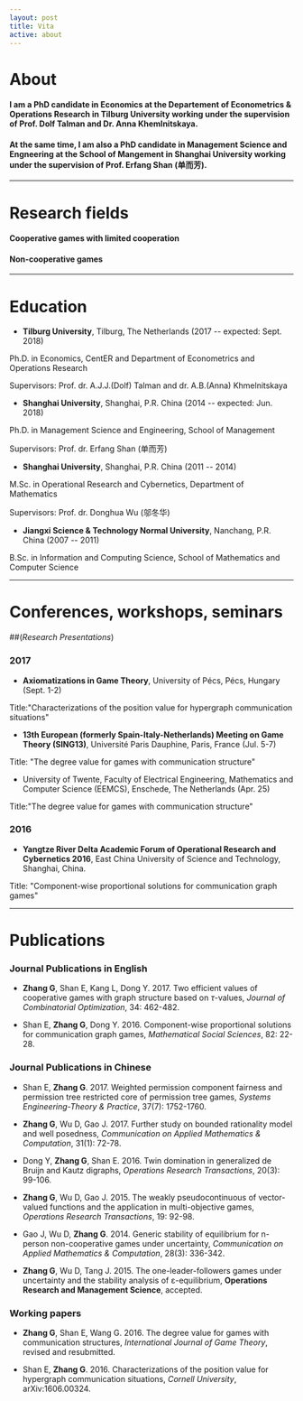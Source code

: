 ```yaml
---
layout: post
title: Vita
active: about
---
```

# About

#### I am a PhD candidate in **Economics** at the **Departement of Econometrics & Operations Research** in **Tilburg University** working under the supervision of Prof. Dolf Talman and Dr. Anna Khemlnitskaya.

#### At the same time, I am also a PhD candidate in **Management Science and Engneering** at the **School of Mangement** in **Shanghai University** working under the supervision of Prof. Erfang Shan (单而芳).

----------

# Research fields

#### Cooperative games with limited cooperation

#### Non-cooperative games

----------

# Education

- **Tilburg University**, Tilburg, The Netherlands (2017 -- expected: Sept. 2018) 

Ph.D. in Economics, CentER and Department of Econometrics and Operations Research 

Supervisors: Prof. dr. A.J.J.(Dolf) Talman and dr. A.B.(Anna) Khmelnitskaya

- **Shanghai University**, Shanghai, P.R. China (2014 -- expected: Jun. 2018)

Ph.D. in Management Science and Engineering, School of Management

Supervisors: Prof. dr. Erfang Shan (单而芳)

- **Shanghai University**, Shanghai, P.R. China (2011 -- 2014)

M.Sc. in Operational Research and Cybernetics, Department of Mathematics

Supervisors: Prof. dr. Donghua Wu (邬冬华)

- **Jiangxi Science & Technology Normal University**, Nanchang, P.R. China (2007 -- 2011)

B.Sc. in Information and Computing Science, School of Mathematics and Computer Science

----------

# Conferences, workshops, seminars 
##(*Research Presentations*)

### 2017

- **Axiomatizations in Game Theory**, University of Pécs, Pécs, Hungary (Sept. 1-2)

Title:"Characterizations of the position value for hypergraph communication situations"

- **13th European (formerly Spain-Italy-Netherlands) Meeting on Game Theory (SING13)**, Université Paris Dauphine, Paris, France (Jul. 5-7)

Title: "The degree value for games with communication structure"

- University of Twente, Faculty of Electrical Engineering, Mathematics and Computer Science (EEMCS), Enschede, The Netherlands (Apr. 25)

Title:"The degree value for games with communication structure"

### 2016

- **Yangtze River Delta Academic Forum of Operational Research and Cybernetics 2016**,
East China University of Science and Technology, Shanghai, China.

Title: "Component-wise proportional solutions for communication graph games"


----------

# Publications

### Journal Publications in English

- **Zhang G**, Shan E, Kang L, Dong Y. 2017. Two efficient values of cooperative games with graph structure based on $\tau$-values, *Journal of Combinatorial Optimization*, 34: 462-482. 

- Shan E, **Zhang G**, Dong Y. 2016. Component-wise proportional solutions for communication graph games, *Mathematical Social Sciences*, 82: 22-28.


### Journal Publications in Chinese

- Shan E, **Zhang G**. 2017. Weighted permission component fairness and permission tree restricted core of permission tree games, *Systems Engineering-Theory & Practice*, 37(7): 1752-1760. 

- **Zhang G**, Wu D, Gao J. 2017. Further study on bounded rationality model and well posedness, *Communication on Applied Mathematics & Computation*, 31(1): 72-78. 

- Dong Y, **Zhang G**, Shan E. 2016. Twin domination in generalized de Bruijn and Kautz digraphs, *Operations Research Transactions*, 20(3): 99-106. 

- **Zhang G**, Wu D, Gao J. 2015. The weakly pseudocontinuous of vector-valued functions and the application in multi-objective games, *Operations Research Transactions*, 19: 92-98. 

- Gao J, Wu D, **Zhang G**. 2014. Generic stability of equilibrium for n-person non-cooperative games under uncertainty, *Communication on Applied Mathematics & Computation*, 28(3): 336-342. 

- **Zhang G**, Wu D, Tang J. 2015. The one-leader-followers games under uncertainty and the stability analysis of ε-equilibrium, **Operations Research and Management Science**, accepted. 

### Working papers

- **Zhang G**, Shan E, Wang G. 2016. The degree value for games with communication structures, *International Journal of Game Theory*, revised and resubmitted. 

- Shan E, **Zhang G**. 2016. Characterizations of the position value for hypergraph communication situations, *Cornell University*, arXiv:1606.00324. 
